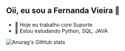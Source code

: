 ## Oii, eu sou a Fernanda Vieira 👋

- 🔭 Hoje eu trabalho com Suporte
- 🌱 Estou estudando Python, SQL, JAVA
  
![Anurag's GitHub stats](https://github-readme-stats.vercel.app/api?username=offinexp&show_icons=true&theme=neon)

